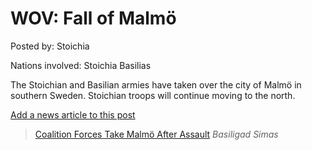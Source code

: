 # WOV: Fall of Malmö

Posted by: Stoichia

Nations involved: Stoichia Basilias

The Stoichian and Basilian armies have taken over the city of Malmö in southern Sweden. Stoichian troops will continue moving to the north.

[Add a news article to this post](http://solborg.xyz/rp/admin.php?event=2016-09-03_fall-of-malmö-stoichia)

> [Coalition Forces Take Malmö After Assault](https://www.nationstates.net/page=dispatch/id=686225) *Basiligad Simas*

